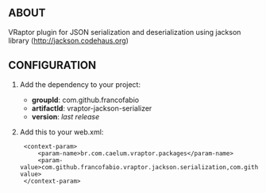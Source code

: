 ## ABOUT
 
VRaptor plugin for JSON serialization and deserialization using jackson library (http://jackson.codehaus.org)

## CONFIGURATION

1. Add the dependency to your project:

    - **groupId**: com.github.francofabio
    - **artifactId**: vraptor-jackson-serializer
    - **version**: _last release_
    
    
2. Add this to your web.xml:

        <context-param>
            <param-name>br.com.caelum.vraptor.packages</param-name>
            <param-value>com.github.francofabio.vraptor.jackson.serialization,com.github.francofabio.vraptor.jackson.deserialization</param-value>
        </context-param>
